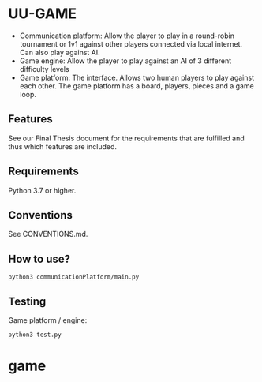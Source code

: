 # UU-GAME

- Communication platform: Allow the player to play in a round-robin tournament or 1v1 against other players connected via local internet. Can also play against AI.  
- Game engine: Allow the player to play against an AI of 3 different difficulty levels  
- Game platform: The interface. Allows two human players to play against each other. The game platform has a board, players, pieces and a game loop.

## Features

See our Final Thesis document for the requirements that are fulfilled and thus which features are included.

## Requirements

Python 3.7 or higher.

## Conventions

See CONVENTIONS.md.

## How to use?

```
python3 communicationPlatform/main.py
```

## Testing

Game platform / engine:
```
python3 test.py
```
# game
